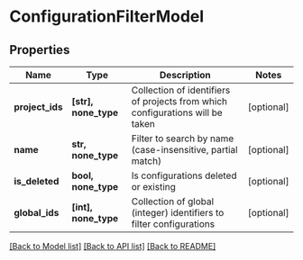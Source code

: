 # ConfigurationFilterModel


## Properties
Name | Type | Description | Notes
------------ | ------------- | ------------- | -------------
**project_ids** | **[str], none_type** | Collection of identifiers of projects from which configurations will be taken | [optional] 
**name** | **str, none_type** | Filter to search by name (case-insensitive, partial match) | [optional] 
**is_deleted** | **bool, none_type** | Is configurations deleted or existing | [optional] 
**global_ids** | **[int], none_type** | Collection of global (integer) identifiers to filter configurations | [optional] 

[[Back to Model list]](../README.md#documentation-for-models) [[Back to API list]](../README.md#documentation-for-api-endpoints) [[Back to README]](../README.md)


